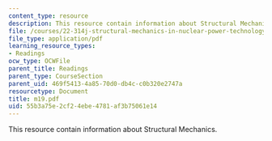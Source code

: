 ```yaml
---
content_type: resource
description: This resource contain information about Structural Mechanics.
file: /courses/22-314j-structural-mechanics-in-nuclear-power-technology-fall-2006/55b3a75e2cf24ebe4781af3b75061e14_m19.pdf
file_type: application/pdf
learning_resource_types:
- Readings
ocw_type: OCWFile
parent_title: Readings
parent_type: CourseSection
parent_uid: 469f5413-4a85-70d0-db4c-c0b320e2747a
resourcetype: Document
title: m19.pdf
uid: 55b3a75e-2cf2-4ebe-4781-af3b75061e14
---
```

This resource contain information about Structural Mechanics.